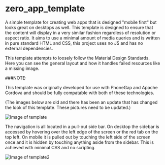 # zero_app_template
A simple template for creating web apps that is designed "mobile first" but looks great on desktops as well. This template is designed to ensure that the content will display in a very similar fashion regardless of resolution or aspect ratio. It aims to use a minimal amount of media queries and is written in pure standard HTML and CSS, this project uses no JS and has no external dependencies. 

This template attempts to loosely follow the Material Design Standards. Here you can see the general layout and how it handles failed resources like a missing image. 
 
###NOTE:
 
This template was originally developed for use with PhoneGap and Apache Cordova and should be fully compatable with both of these technologies. 

(The images below are old and there has been an update that has changed the look of this template. These pictures need to be updated.) 
 
![Image of template](http://i.imgur.com/IZfYRvY.png)

The navigation is all located in a pull-out side bar. On desktop the sidebar is accessed by hovering over the left edge of the screen or the red tab on the top left. On mobile it is pulled out by touching the left side of the screen once and it is hidden by touching anything aside from the sidebar. This is achieved with minimal CSS and no scripting. 

![Image of template2](http://i.imgur.com/lLM0rBE.png)

